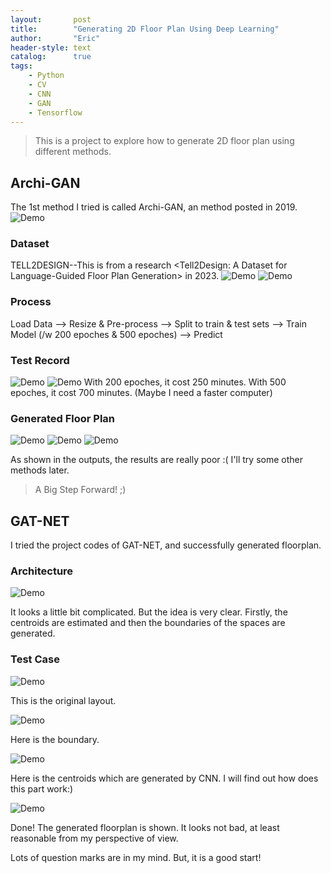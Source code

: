 ```yaml
---
layout:       post
title:        "Generating 2D Floor Plan Using Deep Learning"
author:       "Eric"
header-style: text
catalog:      true
tags:
    - Python
    - CV
    - CNN
    - GAN
    - Tensorflow
---
```


> This is a project to explore how to generate 2D floor plan using different methods.

## Archi-GAN ##
The 1st method I tried is called Archi-GAN, an method posted in 2019.
![Demo](/img/t2d-archi.png)

### Dataset ###
TELL2DESIGN--This is from a research <Tell2Design: A Dataset for Language-Guided Floor Plan Generation> in 2023.
![Demo](/img/t2d-data-look.png)
![Demo](/img/t2d-input-data-example.png)

### Process ###
Load Data --> Resize & Pre-process --> Split to train & test sets --> Train Model (/w 200 epoches & 500 epoches) --> Predict

### Test Record ###
![Demo](/img/t2d-train-test.png)
![Demo](/img/t2d-train-time.png)
With 200 epoches, it cost 250 minutes. With 500 epoches, it cost 700 minutes. (Maybe I need a faster computer)

### Generated Floor Plan ###
![Demo](/img/t2d-test1.png)
![Demo](/img/t2d-test2.png)
![Demo](/img/t2d-test3.png)

As shown in the outputs, the results are really poor :(
I'll try some other methods later.

> A Big Step Forward! ;)

## GAT-NET ##
I tried the project codes of GAT-NET, and successfully generated floorplan.
### Architecture ###
![Demo](/img/gat-archi.png)

It looks a little bit complicated. But the idea is very clear. Firstly, the centroids are estimated and then the boundaries of the spaces are generated.

### Test Case ###
![Demo](/img/gat-testcase.png)

This is the original layout.

![Demo](/img/gat-boundary.png)

Here is the boundary.

![Demo](/img/gat-centroids.png)

Here is the centroids which are generated by CNN. I will find out how does this part work:)

![Demo](/img/gat-generated.png)

Done! The generated floorplan is shown. It looks not bad, at least reasonable from my perspective of view.

Lots of question marks are in my mind. But, it is a good start!
